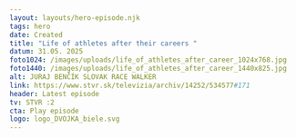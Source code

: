 ```yaml
---
layout: layouts/hero-episode.njk
tags: hero
date: Created
title: "Life of athletes after their careers "
datum: 31.05. 2025
foto1024: /images/uploads/life_of_athletes_after_career_1024x768.jpg
foto1440: /images/uploads/life_of_athletes_after_career_1440x825.jpg
alt: JURAJ BENČÍK SLOVAK RACE WALKER
link: https://www.stvr.sk/televizia/archiv/14252/534577#171
header: Latest episode
tv: STVR :2
cta: Play episode
logo: logo_DVOJKA_biele.svg
---
```

